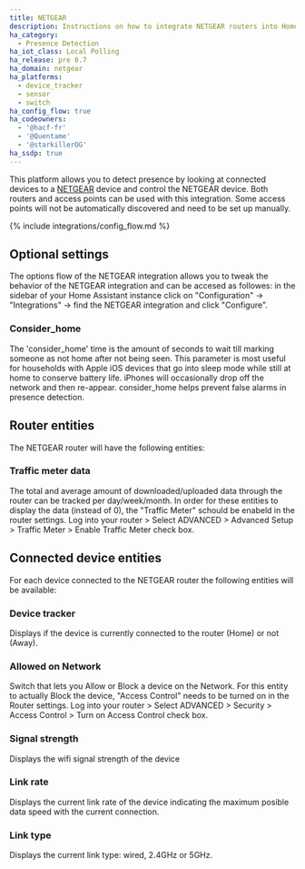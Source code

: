 ```yaml
---
title: NETGEAR
description: Instructions on how to integrate NETGEAR routers into Home Assistant.
ha_category:
  - Presence Detection
ha_iot_class: Local Polling
ha_release: pre 0.7
ha_domain: netgear
ha_platforms:
  - device_tracker
  - sensor
  - switch
ha_config_flow: true
ha_codeowners:
  - '@hacf-fr'
  - '@Quentame'
  - '@starkillerOG'
ha_ssdp: true
---
```


This platform allows you to detect presence by looking at connected devices to a [NETGEAR](https://www.netgear.com/) device and control the NETGEAR device.
Both routers and access points can be used with this integration. Some access points will not be automatically discovered and need to be set up manually.

{% include integrations/config_flow.md %}

## Optional settings
The options flow of the NETGEAR integration allows you to tweak the behavior of the NETGEAR integration and can be accesed as followes: in the sidebar of your Home Assistant instance click on "Configuration" -> "Integrations" -> find the NETGEAR integration and click "Configure".

### Consider_home
The 'consider_home' time is the amount of seconds to wait till marking someone as not home after not being seen. This parameter is most useful for households with Apple iOS devices that go into sleep mode while still at home to conserve battery life. iPhones will occasionally drop off the network and then re-appear. consider_home helps prevent false alarms in presence detection.

## Router entities
The NETGEAR router will have the following entities:

### Traffic meter data
The total and average amount of downloaded/uploaded data through the router can be tracked per day/week/month.
In order for these entities to display the data (instead of 0), the "Traffic Meter" schould be enabeld in the router settings.
Log into your router > Select ADVANCED > Advanced Setup > Traffic Meter > Enable Traffic Meter check box.

## Connected device entities
For each device connected to the NETGEAR router the following entities will be available:

### Device tracker
Displays if the device is currently connected to the router (Home) or not (Away).

### Allowed on Network
Switch that lets you Allow or Block a device on the Network.
For this entity to actually Block the device, "Access Control" needs to be turned on in the Router settings.
Log into your router > Select ADVANCED > Security > Access Control > Turn on Access Control check box.

### Signal strength
Displays the wifi signal strength of the device

### Link rate
Displays the current link rate of the device indicating the maximum posible data speed with the current connection.

### Link type
Displays the current link type: wired, 2.4GHz or 5GHz.

